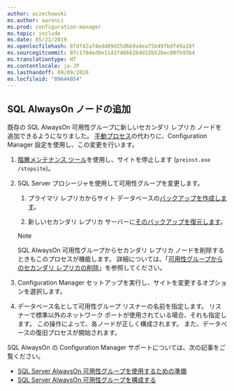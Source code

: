 ```yaml
---
author: aczechowski
ms.author: aaroncz
ms.prod: configuration-manager
ms.topic: include
ms.date: 05/21/2019
ms.openlocfilehash: 8fdf42a74edd89d25d6b9a4ea75b49fbdf49a18f
ms.sourcegitcommit: 8fc1704ed0e1141f46662bdd32b52bec00fb93b4
ms.translationtype: HT
ms.contentlocale: ja-JP
ms.lasthandoff: 09/09/2020
ms.locfileid: "89644054"
---
```

## <a name="add-a-sql-alwayson-node"></a><a name="bkmk_sqlao"></a> SQL AlwaysOn ノードの追加

<!--3127336-->

既存の SQL AlwaysOn 可用性グループに新しいセカンダリ レプリカ ノードを追加できるようになりました。 [手動プロセス](../../../../servers/deploy/configure/configure-aoag.md#bkmk_sync)の代わりに、Configuration Manager 設定を使用し、この変更を行います。

1. [階層メンテナンス ツール](../../../../servers/manage/hierarchy-maintenance-tool-preinst.exe.md)を使用し、サイトを停止します (`preinst.exe /stopsite`)。

1. SQL Server プロシージャを使用して可用性グループを変更します。

    1. プライマリ レプリカからサイト データベースの[バックアップを作成します](/sql/relational-databases/backup-restore/create-a-full-database-backup-sql-server)。

    1. 新しいセカンダリ レプリカ サーバーに[そのバックアップを復元します](/sql/relational-databases/backup-restore/restore-a-database-backup-using-ssms)。

    > [!Note]  
    > SQL AlwaysOn 可用性グループからセカンダリ レプリカ ノードを削除するときもこのプロセスが機能します。 詳細については、「[可用性グループからのセカンダリ レプリカの削除](/sql/database-engine/availability-groups/windows/remove-a-secondary-replica-from-an-availability-group-sql-server)」を参照してください。

1. Configuration Manager セットアップを実行し、サイトを変更するオプションを選択します。

1. データベース名として可用性グループ リスナーの名前を指定します。 リスナーで標準以外のネットワーク ポートが使用されている場合、それも指定します。 この操作によって、各ノードが正しく構成されます。 また、データベースの復旧プロセスが開始されます。

SQL AlwaysOn の Configuration Manager サポートについては、次の記事をご覧ください。

- [SQL Server AlwaysOn 可用性グループを使用するための準備](../../../../servers/deploy/configure/sql-server-alwayson-for-a-highly-available-site-database.md)
- [SQL Server AlwaysOn 可用性グループを構成する](../../../../servers/deploy/configure/configure-aoag.md)
